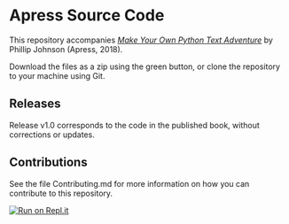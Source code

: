 # Apress Source Code

This repository accompanies [*Make Your Own Python Text Adventure*](http://www.apress.com/9781484232309) by Phillip Johnson (Apress, 2018).

[comment]: #cover


Download the files as a zip using the green button, or clone the repository to your machine using Git.

## Releases

Release v1.0 corresponds to the code in the published book, without corrections or updates.

## Contributions

See the file Contributing.md for more information on how you can contribute to this repository.

[![Run on Repl.it](https://repl.it/badge/github/awakwe/make-your-own-python-text-adventure)](https://repl.it/github/awakwe/make-your-own-python-text-adventure)